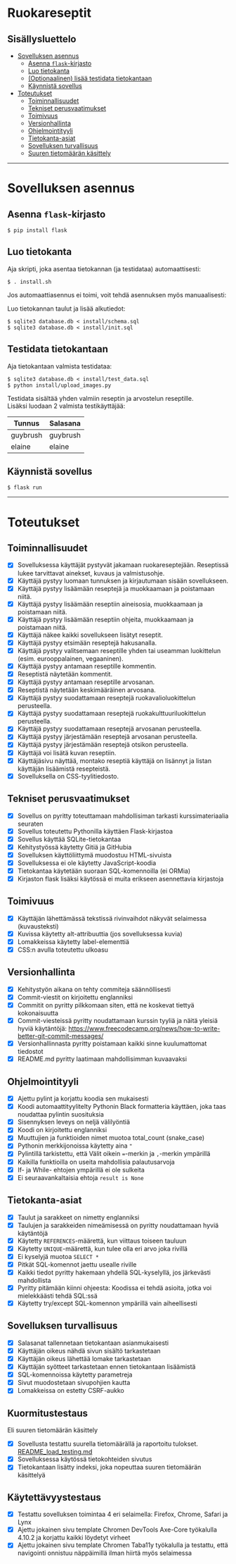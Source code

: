 # Ruokareseptit

## Sisällysluettelo

- [Sovelluksen asennus](#sovelluksen-asennus)
  - [Asenna `flask`-kirjasto](#asenna-flask-kirjasto)
  - [Luo tietokanta](#luo-tietokanta)
  - [(Optionaalinen) lisää testidata tietokantaan](#optionaalinen-lisaa-testidata-tietokantaan)
  - [Käynnistä sovellus](#käynnista-sovellus)
- [Toteutukset](#toteutukset)
  - [Toiminnallisuudet](#toiminnallisuudet)
  - [Tekniset perusvaatimukset](#tekniset-perusvaatimukset)
  - [Toimivuus](#toimivuus)
  - [Versionhallinta](#versionhallinta)
  - [Ohjelmointityyli](#ohjelmointityyli)
  - [Tietokanta-asiat](#tietokanta-asiat)
  - [Sovelluksen turvallisuus](#sovelluksen-turvallisuus)
  - [Suuren tietomäärän käsittely](#kuormitustestaus)

---

# Sovelluksen asennus

## Asenna `flask`-kirjasto

`$ pip install flask`

## Luo tietokanta

Aja skripti, joka asentaa tietokannan (ja testidataa) automaattisesti:

`$ . install.sh`

Jos automaattiasennus ei toimi, voit tehdä asennuksen myös manuaalisesti:

Luo tietokannan taulut ja lisää alkutiedot:

```
$ sqlite3 database.db < install/schema.sql
$ sqlite3 database.db < install/init.sql
```

## Testidata tietokantaan

Aja tietokantaan valmista testidataa:

```
$ sqlite3 database.db < install/test_data.sql
$ python install/upload_images.py
```

Testidata sisältää yhden valmiin reseptin ja arvostelun reseptille.  
Lisäksi luodaan 2 valmista testikäyttäjää:

| Tunnus   | Salasana |
| -------- | -------- |
| guybrush | guybrush |
| elaine   | elaine   |

## Käynnistä sovellus

`$ flask run`

---

# Toteutukset

## Toiminnallisuudet

- [X] Sovelluksessa käyttäjät pystyvät jakamaan ruokareseptejään. Reseptissä lukee tarvittavat ainekset, kuvaus ja valmistusohje.
- [X] Käyttäjä pystyy luomaan tunnuksen ja kirjautumaan sisään sovellukseen.
- [X] Käyttäjä pystyy lisäämään reseptejä ja muokkaamaan ja poistamaan niitä.
- [X] Käyttäjä pystyy lisäämään reseptiin aineisosia, muokkaamaan ja poistamaan niitä.
- [X] Käyttäjä pystyy lisäämään reseptiin ohjeita, muokkaamaan ja poistamaan niitä.
- [X] Käyttäjä näkee kaikki sovellukseen lisätyt reseptit.
- [X] Käyttäjä pystyy etsimään reseptejä hakusanalla.
- [X] Käyttäjä pystyy valitsemaan reseptille yhden tai useamman luokittelun (esim. eurooppalainen, vegaaninen).
- [X] Käyttäjä pystyy antamaan reseptille kommentin.
- [X] Reseptistä näytetään kommentit.
- [X] Käyttäjä pystyy antamaan reseptille arvosanan.
- [X] Reseptistä näytetään keskimääräinen arvosana.
- [X] Käyttäjä pystyy suodattamaan reseptejä ruokavalioluokittelun perusteella.
- [X] Käyttäjä pystyy suodattamaan reseptejä ruokakulttuuriluokittelun perusteella.
- [X] Käyttäjä pystyy suodattamaan reseptejä arvosanan perusteella.
- [X] Käyttäjä pystyy järjestämään reseptejä arvosanan perusteella.
- [X] Käyttäjä pystyy järjestämään reseptejä otsikon perusteella.
- [X] Käyttäjä voi lisätä kuvan reseptiin.
- [X] Käyttäjäsivu näyttää, montako reseptiä käyttäjä on lisännyt ja listan käyttäjän lisäämistä resepteistä.
- [X] Sovelluksella on CSS-tyylitiedosto.

## Tekniset perusvaatimukset

- [X] Sovellus on pyritty toteuttamaan mahdollisiman tarkasti kurssimateriaalia seuraten
- [X] Sovellus toteutettu Pythonilla käyttäen Flask-kirjastoa
- [X] Sovellus käyttää SQLite-tietokantaa
- [X] Kehitystyössä käytetty Gitiä ja GitHubia
- [X] Sovelluksen käyttöliittymä muodostuu HTML-sivuista
- [X] Sovelluksessa ei ole käytetty JavaScript-koodia
- [X] Tietokantaa käytetään suoraan SQL-komennoilla (ei ORMia)
- [X] Kirjaston flask lisäksi käytössä ei muita erikseen asennettavia kirjastoja

## Toimivuus

- [X] Käyttäjän lähettämässä tekstissä rivinvaihdot näkyvät selaimessa (kuvausteksti)
- [X] Kuvissa käytetty alt-attribuuttia (jos sovelluksessa kuvia)
- [X] Lomakkeissa käytetty label-elementtiä
- [X] CSS:n avulla toteutettu ulkoasu

## Versionhallinta

- [X] Kehitystyön aikana on tehty commiteja säännöllisesti
- [X] Commit-viestit on kirjoitettu englanniksi
- [X] Commitit on pyritty pilkkomaan siten, että ne koskevat tiettyä kokonaisuutta
- [X] Commit-viesteissä pyritty noudattamaan kurssin tyyliä ja näitä yleisiä hyviä käytäntöjä: https://www.freecodecamp.org/news/how-to-write-better-git-commit-messages/
- [X] Versionhallinnasta pyritty poistamaan kaikki sinne kuulumattomat tiedostot
- [X] README.md pyritty laatimaan mahdollisimman kuvaavaksi

## Ohjelmointityyli

- [X] Ajettu pylint ja korjattu koodia sen mukaisesti
- [X] Koodi automaattityylitelty Pythonin Black formatteria käyttäen, joka taas noudattaa pylintin suosituksia
- [X] Sisennyksen leveys on neljä välilyöntiä
- [X] Koodi on kirjoitettu englanniksi
- [X] Muuttujien ja funktioiden nimet muotoa total_count (snake_case)
- [X] Pythonin merkkijonoissa käytetty aina `"`
- [X] Pylintillä tarkistettu, että Välit oikein `=`-merkin ja `,`-merkin ympärillä
- [X] Kaikilla funktioilla on useita mahdollisia palautusarvoja
- [X] If- ja While- ehtojen ympärillä ei ole sulkeita
- [X] Ei seuraavankaltaisia ehtoja `result is None`

## Tietokanta-asiat

- [X] Taulut ja sarakkeet on nimetty englanniksi
- [X] Taulujen ja sarakkeiden nimeämisessä on pyritty noudattamaan hyviä käytäntöjä
- [X] Käytetty `REFERENCES`-määrettä, kun viittaus toiseen tauluun
- [X] Käytetty `UNIQUE`-määrettä, kun tulee olla eri arvo joka rivillä
- [X] Ei kyselyjä muotoa `SELECT *`
- [X] Pitkät SQL-komennot jaettu usealle riville
- [X] Kaikki tiedot pyritty hakemaan yhdellä SQL-kyselyllä, jos järkevästi mahdollista
- [X] Pyritty pitämään kiinni ohjeesta: Koodissa ei tehdä asioita, jotka voi mielekkäästi tehdä SQL:ssä
- [X] Käytetty try/except SQL-komennon ympärillä vain aiheellisesti

## Sovelluksen turvallisuus

- [X] Salasanat tallennetaan tietokantaan asianmukaisesti
- [X] Käyttäjän oikeus nähdä sivun sisältö tarkastetaan
- [X] Käyttäjän oikeus lähettää lomake tarkastetaan
- [X] Käyttäjän syötteet tarkastetaan ennen tietokantaan lisäämistä
- [X] SQL-komennoissa käytetty parametreja
- [X] Sivut muodostetaan sivupohjien kautta
- [X] Lomakkeissa on estetty CSRF-aukko

## Kuormitustestaus

Eli suuren tietomäärän käsittely

- [X] Sovellusta testattu suurella tietomäärällä ja raportoitu tulokset. [README_load_testing.md](https://github.com/Tapir79/ruokareseptit/blob/main/README_load_testing.md)
- [X] Sovelluksessa käytössä tietokohteiden sivutus
- [X] Tietokantaan lisätty indeksi, joka nopeuttaa suuren tietomäärän käsittelyä

## Käytettävyystestaus 

- [X] Testattu sovelluksen toimintaa 4 eri selaimella: Firefox, Chrome, Safari ja Lynx 
- [X] Ajettu jokainen sivu template Chromen DevTools Axe-Core työkalulla 4.10.2 ja korjattu kaikki löydetyt virheet
- [X] Ajettu jokainen sivu template Chromen Taba11y työkalulla ja testattu, että navigointi onnistuu näppäimillä ilman hiirtä myös selaimessa 